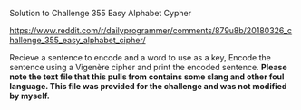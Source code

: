 Solution to Challenge 355 Easy Alphabet Cypher

https://www.reddit.com/r/dailyprogrammer/comments/879u8b/20180326_challenge_355_easy_alphabet_cipher/

Recieve a sentence to encode and a word to use as a key, Encode the sentence using a Vigenère cipher and print the encoded sentence.
**Please note the text file that this pulls from contains some slang and other foul language. This file was provided for the challenge and was not modified by myself.**